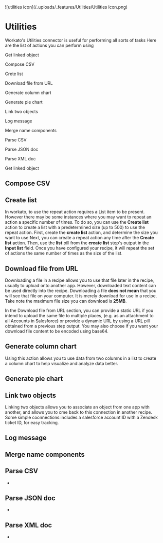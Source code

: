 ![utilities icon](/_uploads/_features/Utilities/Utilities Icon.png)
# Utilities 
Workato's Utilities connector is useful for performing all sorts of tasks
Here are the list of actions you can perform using 

Get linked object

Compose CSV

Crete list

Download file from URL

Generate column chart

Generate pie chart

Link two objects

Log message

Merge name components

Parse CSV

Parse JSON doc

Parse XML doc

Get linked object

## Compose CSV

## Create list
In workato, to use the repeat action requires a List item to be present. However there may be some instances where you may want to repeat an action a specific number of times. To do so, you can use the  **Create list** action to create a list with a predetermined size (up to 500) to use the repeat action. 
First, create the **create list** action, and determine the size you want to use 
Next, you can create a repeat action any time after the **Create list** action. Then, use the **list** pill from the **create list** step's output in the **Input list** field. Once you have configured your recipe, it will repeat the set of actions the same number of times as the size of the list.


## Download file from URL

Downloading a file in a recipe allows you to use that file later in the recipe, usually to upload onto another app. However, downloaded text content can be used directly into the recipe. Downloading a file **does not mean** that you will see that file on your computer. It is merely download for use in a recipe. Take note the maximum file size you can download is **25MB**. 

In the Download file from URL section, you can provide a static URL if you intend to upload the same file to multiple places, (e.g. as an attachment to all Accounts in Salesforce) or provide a dynamic URL by using a URL pill obtained from a previous step output. You may also choose if you want your download file content to be encoded using base64. 

## Generate column chart 
Using this action allows you to use data from two columns in a list to create a column chart to help visualize and analyze data better. 
## Generate pie chart

## Link two objects
Linking two objects allows you to associate an object from one app with another, and allows you to cme back to this connection in another recipe. Some simple coonnections includes a salesforce account ID with a Zendesk ticket ID, for easy tracking.
## Log message 

## Merge name components

## Parse CSV
-

## Parse JSON doc
-

## Parse XML doc
-
